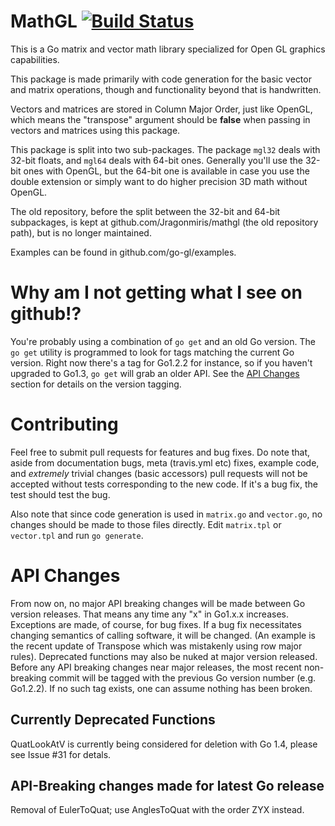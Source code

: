 MathGL [![Build Status](https://travis-ci.org/go-gl/mathgl.png?branch=master)](https://travis-ci.org/go-gl/mathgl)
======

This is a Go matrix and vector math library specialized for Open GL graphics capabilities.

This package is made primarily with code generation for the basic vector and matrix operations, though and functionality beyond that is handwritten.

Vectors and matrices are stored in Column Major Order, just like OpenGL, which means the "transpose" argument should be **false** when passing in vectors and matrices using this package.

This package is split into two sub-packages. The package `mgl32` deals with 32-bit floats, and `mgl64` deals with 64-bit ones. Generally you'll use the 32-bit ones with OpenGL, but the 64-bit one is available in case you use the double extension or simply want to do higher precision 3D math without OpenGL.

The old repository, before the split between the 32-bit and 64-bit subpackages, is kept at github.com/Jragonmiris/mathgl (the old repository path), but is no longer maintained.

Examples can be found in github.com/go-gl/examples.

Why am I not getting what I see on github!?
=======

You're probably using a combination of `go get` and an old Go version. The `go get` utility is programmed to look for tags matching the current Go version. Right now there's a tag for Go1.2.2 for instance, so if you haven't upgraded to Go1.3, `go get` will grab an older API. See the [API Changes](https://github.com/go-gl/mathgl#api-changes) section for details on the version tagging.

Contributing
============

Feel free to submit pull requests for features and bug fixes. Do note that, aside from documentation bugs, meta (travis.yml etc) fixes, example code, and *extremely* trivial changes (basic accessors) pull requests will not be accepted without tests corresponding to the new code. If it's a bug fix, the test should test the bug.

Also note that since code generation is used in `matrix.go` and `vector.go`, no changes should be made to those files directly. Edit `matrix.tpl` or `vector.tpl` and run `go generate`.

API Changes
===========

From now on, no major API breaking changes will be made between  Go version releases. That means any time any "x" in Go1.x.x increases. Exceptions are made, of course, for bug fixes. If a bug fix necessitates changing semantics of calling software, it will be changed. (An example is the recent update of Transpose which was mistakenly using row major rules). Deprecated functions may also be nuked at major version released. Before any API breaking changes near major releases, the most recent non-breaking commit will be tagged with the previous Go version number (e.g. Go1.2.2). If no such tag exists, one can assume nothing has been broken.

Currently Deprecated Functions
-------

QuatLookAtV is currently being considered for deletion with Go 1.4, please see Issue #31 for detals.

API-Breaking changes made for latest Go release
----

Removal of EulerToQuat; use AnglesToQuat with the order ZYX instead.
